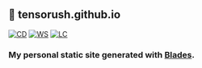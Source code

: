 ## :herb: **tensorush.github.io**

[![CD][cd-shield]][cd-url]
[![WS][ws-shield]][ws-url]
[![LC][lc-shield]][lc-url]

### My personal static site generated with [Blades](https://getblades.org/).

<!-- MARKDOWN LINKS -->

[cd-shield]: https://img.shields.io/github/actions/workflow/status/tensorush/cv/cd.yaml?branch=main&style=for-the-badge&logo=github&label=CD&labelColor=black
[cd-url]: https://github.com/tensorush/cv/blob/main/.github/workflows/cd.yaml
[ws-shield]: https://img.shields.io/badge/click-009E60?style=for-the-badge&logo=circuitverse&label=site&labelColor=black
[ws-url]: https://tensorush.github.io
[lc-shield]: https://img.shields.io/github/license/tensorush/cv.svg?style=for-the-badge&labelColor=black
[lc-url]: https://github.com/tensorush/cv/blob/main/LICENSE.md
